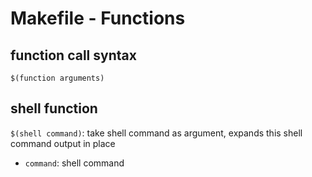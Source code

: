 # Makefile - Functions

## function call syntax

`$(function arguments)`

## shell function

`$(shell command)`: take shell command as argument, expands this shell command output in place

- `command`: shell command

